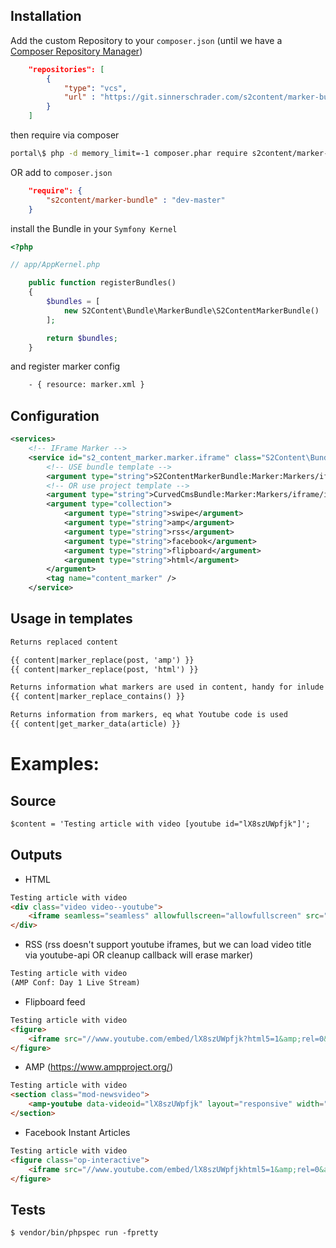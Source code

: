 ## Installation

Add the custom Repository to your `composer.json` (until we have a [Composer Repository Manager](https://getcomposer.org/doc/articles/handling-private-packages-with-satis.md))

```json
    "repositories": [
        {
            "type": "vcs",
            "url" : "https://git.sinnerschrader.com/s2content/marker-bundle.git"
        }
    ]
```

then require via composer
```bash
portal\$ php -d memory_limit=-1 composer.phar require s2content/marker-bundle:master -vv
```
OR add to `composer.json`
```json
    "require": {
        "s2content/marker-bundle" : "dev-master"
    }
```

install the Bundle in your `Symfony Kernel`

```php
<?php

// app/AppKernel.php

    public function registerBundles()
    {
        $bundles = [
            new S2Content\Bundle\MarkerBundle\S2ContentMarkerBundle()
        ];

        return $bundles;
    }
```

and register marker config

```xml
    - { resource: marker.xml }
```

## Configuration

```xml
<services>
    <!-- IFrame Marker -->
    <service id="s2_content_marker.marker.iframe" class="S2Content\Bundle\MarkerBundle\ContentMarker\IframeMarker">
        <!-- USE bundle template -->
        <argument type="string">S2ContentMarkerBundle:Marker:Markers/iframe/iframe.{{context}}.twig</argument>
        <!-- OR use project template -->
        <argument type="string">CurvedCmsBundle:Marker:Markers/iframe/iframe.{{context}}.twig</argument>
        <argument type="collection">
            <argument type="string">swipe</argument>
            <argument type="string">amp</argument>
            <argument type="string">rss</argument>
            <argument type="string">facebook</argument>
            <argument type="string">flipboard</argument>
            <argument type="string">html</argument>
        </argument>
        <tag name="content_marker" />
    </service>
```

## Usage in templates
```html
Returns replaced content

{{ content|marker_replace(post, 'amp') }}
{{ content|marker_replace(post, 'html') }}

Returns information what markers are used in content, handy for inlude eq. youtube.js only if needed
{{ content|marker_replace_contains() }}

Returns information from markers, eq what Youtube code is used
{{ content|get_marker_data(article) }}

```

# Examples:
## Source
```html
$content = 'Testing article with video [youtube id="lX8szUWpfjk"]';
```

## Outputs
- HTML
```html
Testing article with video
<div class="video video--youtube">
    <iframe seamless="seamless" allowfullscreen="allowfullscreen" src="//www.youtube.com/embed/lX8szUWpfjkhtml5=1&amp;rel=0&amp;hd=1&amp;quality=hd720&amp;fs=1"></iframe>
</div>
```
- RSS (rss doesn't support youtube iframes, but we can load video title via youtube-api OR cleanup callback will erase marker)
```html
Testing article with video
(AMP Conf: Day 1 Live Stream)
```
- Flipboard feed
```html
Testing article with video
<figure>
    <iframe src="//www.youtube.com/embed/lX8szUWpfjk?html5=1&amp;rel=0&amp;hd=1&amp;quality=hd720&amp;fs=1"></iframe>
</figure>
```
- AMP (https://www.ampproject.org/)
```html
Testing article with video
<section class="mod-newsvideo">
    <amp-youtube data-videoid="lX8szUWpfjk" layout="responsive" width="480" height="270"></amp-youtube>
</section>
```
- Facebook Instant Articles
```html
Testing article with video
<figure class="op-interactive">
    <iframe src="//www.youtube.com/embed/lX8szUWpfjkhtml5=1&amp;rel=0&amp;hd=1&amp;quality=hd720&amp;fs=1" width="560" height="315"></iframe>
</figure>
```



## Tests

`$ vendor/bin/phpspec run -fpretty`
